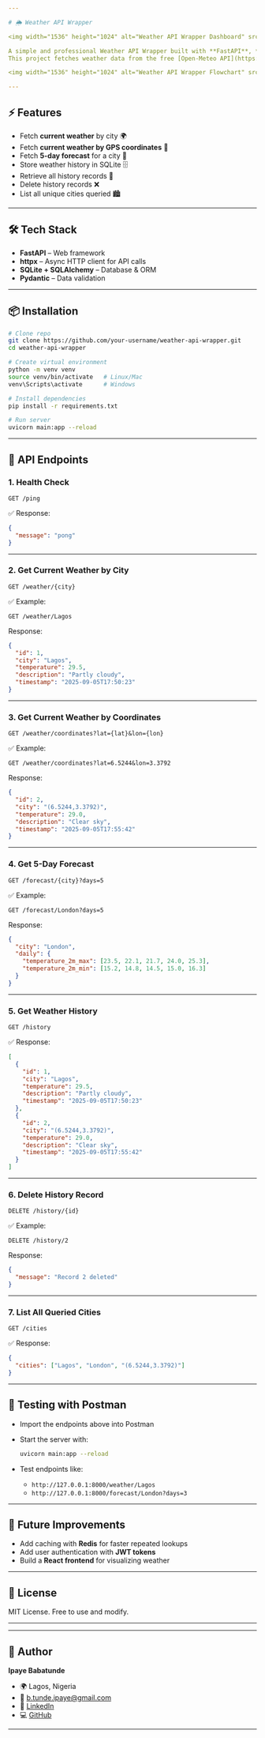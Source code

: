 ```yaml
---

# 🌦️ Weather API Wrapper

<img width="1536" height="1024" alt="Weather API Wrapper Dashboard" src="https://github.com/user-attachments/assets/a3d54011-3299-4742-b87d-5bf1981fd713" />

A simple and professional Weather API Wrapper built with **FastAPI**, **SQLite**, and **httpx**.
This project fetches weather data from the free [Open-Meteo API](https://open-meteo.com/) and stores query history locally.

<img width="1536" height="1024" alt="Weather API Wrapper Flowchart" src="https://github.com/user-attachments/assets/88f056ec-985f-4be4-8a55-4e885f1e71c8" />

---
```


## ⚡ Features

* Fetch **current weather** by city 🌍
* Fetch **current weather by GPS coordinates** 📍
* Fetch **5-day forecast** for a city 📅
* Store weather history in SQLite 🗄️
* Retrieve all history records 📖
* Delete history records ❌
* List all unique cities queried 🏙️

---

## 🛠️ Tech Stack

* **FastAPI** – Web framework
* **httpx** – Async HTTP client for API calls
* **SQLite + SQLAlchemy** – Database & ORM
* **Pydantic** – Data validation

---

## 📦 Installation

```bash
# Clone repo
git clone https://github.com/your-username/weather-api-wrapper.git
cd weather-api-wrapper

# Create virtual environment
python -m venv venv
source venv/bin/activate   # Linux/Mac
venv\Scripts\activate      # Windows

# Install dependencies
pip install -r requirements.txt

# Run server
uvicorn main:app --reload
```

---

## 🔗 API Endpoints

### 1. Health Check

```http
GET /ping
```

✅ Response:

```json
{
  "message": "pong"
}
```

---

### 2. Get Current Weather by City

```http
GET /weather/{city}
```

✅ Example:

```http
GET /weather/Lagos
```

Response:

```json
{
  "id": 1,
  "city": "Lagos",
  "temperature": 29.5,
  "description": "Partly cloudy",
  "timestamp": "2025-09-05T17:50:23"
}
```

---

### 3. Get Current Weather by Coordinates

```http
GET /weather/coordinates?lat={lat}&lon={lon}
```

✅ Example:

```http
GET /weather/coordinates?lat=6.5244&lon=3.3792
```

Response:

```json
{
  "id": 2,
  "city": "(6.5244,3.3792)",
  "temperature": 29.0,
  "description": "Clear sky",
  "timestamp": "2025-09-05T17:55:42"
}
```

---

### 4. Get 5-Day Forecast

```http
GET /forecast/{city}?days=5
```

✅ Example:

```http
GET /forecast/London?days=5
```

Response:

```json
{
  "city": "London",
  "daily": {
    "temperature_2m_max": [23.5, 22.1, 21.7, 24.0, 25.3],
    "temperature_2m_min": [15.2, 14.8, 14.5, 15.0, 16.3]
  }
}
```

---

### 5. Get Weather History

```http
GET /history
```

✅ Response:

```json
[
  {
    "id": 1,
    "city": "Lagos",
    "temperature": 29.5,
    "description": "Partly cloudy",
    "timestamp": "2025-09-05T17:50:23"
  },
  {
    "id": 2,
    "city": "(6.5244,3.3792)",
    "temperature": 29.0,
    "description": "Clear sky",
    "timestamp": "2025-09-05T17:55:42"
  }
]
```

---

### 6. Delete History Record

```http
DELETE /history/{id}
```

✅ Example:

```http
DELETE /history/2
```

Response:

```json
{
  "message": "Record 2 deleted"
}
```

---

### 7. List All Queried Cities

```http
GET /cities
```

✅ Response:

```json
{
  "cities": ["Lagos", "London", "(6.5244,3.3792)"]
}
```

---

## 🧪 Testing with Postman

* Import the endpoints above into Postman
* Start the server with:

  ```bash
  uvicorn main:app --reload
  ```
* Test endpoints like:

  * `http://127.0.0.1:8000/weather/Lagos`
  * `http://127.0.0.1:8000/forecast/London?days=3`

---

## 🚀 Future Improvements

* Add caching with **Redis** for faster repeated lookups
* Add user authentication with **JWT tokens**
* Build a **React frontend** for visualizing weather

---

## 📄 License

MIT License. Free to use and modify.

---

---

## 👤 Author

**Ipaye Babatunde**

* 🌍 Lagos, Nigeria
* 📧 [b.tunde.ipaye@gmail.com](mailto:b.tunde.ipaye@gmail.com)
* 🔗 [LinkedIn](https://linkedin.com/in/engripayebabatunde)
* 💻 [GitHub](https://github.com/engripaye)

---

